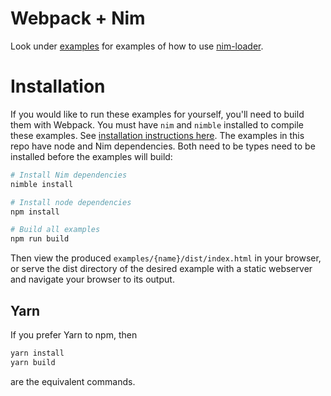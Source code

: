 # Webpack + Nim
Look under [examples](./examples) for examples of how to use [nim-loader].

# Installation
If you would like to run these examples for yourself, you'll need to build them with Webpack.
You must have `nim` and `nimble` installed to compile these examples. See
[installation instructions here][nim-installation].
The examples in this repo have node and Nim dependencies. Both need to be
types need to be installed before the examples will build:
```sh
# Install Nim dependencies
nimble install

# Install node dependencies
npm install

# Build all examples
npm run build
```  
Then view the produced `examples/{name}/dist/index.html` in your browser, or serve the dist
directory of the desired example with a static webserver and navigate your browser to its output.

## Yarn
If you prefer Yarn to npm, then
```sh
yarn install
yarn build
```
are the equivalent commands.

[nim-loader]: https://github.com/
[nim-installation]: https://nim-lang.org/install.html